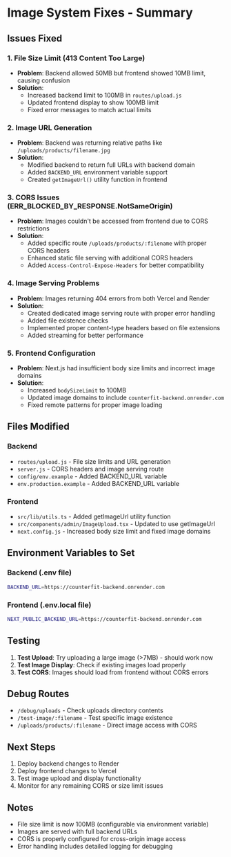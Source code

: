 # Image System Fixes - Summary

## Issues Fixed

### 1. File Size Limit (413 Content Too Large)
- **Problem**: Backend allowed 50MB but frontend showed 10MB limit, causing confusion
- **Solution**: 
  - Increased backend limit to 100MB in `routes/upload.js`
  - Updated frontend display to show 100MB limit
  - Fixed error messages to match actual limits

### 2. Image URL Generation
- **Problem**: Backend was returning relative paths like `/uploads/products/filename.jpg`
- **Solution**: 
  - Modified backend to return full URLs with backend domain
  - Added `BACKEND_URL` environment variable support
  - Created `getImageUrl()` utility function in frontend

### 3. CORS Issues (ERR_BLOCKED_BY_RESPONSE.NotSameOrigin)
- **Problem**: Images couldn't be accessed from frontend due to CORS restrictions
- **Solution**: 
  - Added specific route `/uploads/products/:filename` with proper CORS headers
  - Enhanced static file serving with additional CORS headers
  - Added `Access-Control-Expose-Headers` for better compatibility

### 4. Image Serving Problems
- **Problem**: Images returning 404 errors from both Vercel and Render
- **Solution**: 
  - Created dedicated image serving route with proper error handling
  - Added file existence checks
  - Implemented proper content-type headers based on file extensions
  - Added streaming for better performance

### 5. Frontend Configuration
- **Problem**: Next.js had insufficient body size limits and incorrect image domains
- **Solution**: 
  - Increased `bodySizeLimit` to 100MB
  - Updated image domains to include `counterfit-backend.onrender.com`
  - Fixed remote patterns for proper image loading

## Files Modified

### Backend
- `routes/upload.js` - File size limits and URL generation
- `server.js` - CORS headers and image serving route
- `config/env.example` - Added BACKEND_URL variable
- `env.production.example` - Added BACKEND_URL variable

### Frontend
- `src/lib/utils.ts` - Added getImageUrl utility function
- `src/components/admin/ImageUpload.tsx` - Updated to use getImageUrl
- `next.config.js` - Increased body size limit and fixed image domains

## Environment Variables to Set

### Backend (.env file)
```bash
BACKEND_URL=https://counterfit-backend.onrender.com
```

### Frontend (.env.local file)
```bash
NEXT_PUBLIC_BACKEND_URL=https://counterfit-backend.onrender.com
```

## Testing

1. **Test Upload**: Try uploading a large image (>7MB) - should work now
2. **Test Image Display**: Check if existing images load properly
3. **Test CORS**: Images should load from frontend without CORS errors

## Debug Routes

- `/debug/uploads` - Check uploads directory contents
- `/test-image/:filename` - Test specific image existence
- `/uploads/products/:filename` - Direct image access with CORS

## Next Steps

1. Deploy backend changes to Render
2. Deploy frontend changes to Vercel
3. Test image upload and display functionality
4. Monitor for any remaining CORS or size limit issues

## Notes

- File size limit is now 100MB (configurable via environment variable)
- Images are served with full backend URLs
- CORS is properly configured for cross-origin image access
- Error handling includes detailed logging for debugging
